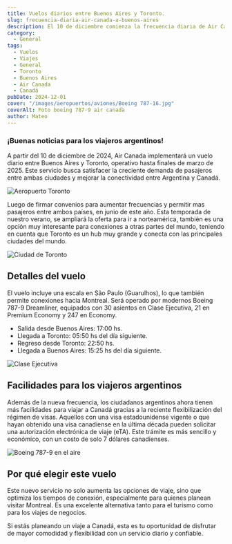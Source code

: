 ```yaml
---
title: Vuelos diarios entre Buenos Aires y Toronto.
slug: frecuencia-diaria-air-canada-a-buenos-aires
description: El 10 de diciembre comienza la frecuencia diaria de Air Canada.
category:
  - General
tags:
  - Vuelos
  - Viajes
  - General
  - Toronto
  - Buenos Aires
  - Air Canada
  - Canadá
pubDate: 2024-12-01
cover: "/images/aeropuertos/aviones/Boeing 787-16.jpg"
coverAlt: Foto boeing 787-9 air canada
author: Mateo
---
```


### ¡Buenas noticias para los viajeros argentinos! 
A partir del 10 de diciembre de 2024, Air Canada implementará un vuelo diario entre Buenos Aires y Toronto, operativo hasta finales de marzo de 2025. Este servicio busca satisfacer la creciente demanda de pasajeros entre ambas ciudades y mejorar la conectividad entre Argentina y Canadá.

<img src="/images/aeropuertos/toronto-airport.jpg" alt="Aeropuerto Toronto">

Luego de firmar convenios para aumentar frecuencias y permitir mas pasajeros entre ambos países, en junio de este año. Esta temporada de nuestro verano, se ampliará la oferta para ir a norteamérica, también es una opción muy interesante para conexiones a otras partes del mundo, teniendo en cuenta que Toronto es un hub muy grande y conecta con las principales ciudades del mundo.

<img src="/images/canada/toronto.webp" alt="Ciudad de Toronto">

## Detalles del vuelo
El vuelo incluye una escala en São Paulo (Guarulhos), lo que también permite conexiones hacia Montreal. Será operado por modernos Boeing 787-9 Dreamliner, equipados con 30 asientos en Clase Ejecutiva, 21 en Premium Economy y 247 en Economy.

* Salida desde Buenos Aires: 17:00 hs.
* Llegada a Toronto: 05:50 hs del día siguiente.
* Regreso desde Toronto: 22:50 hs.
* Llegada a Buenos Aires: 15:25 hs del día siguiente.

<img src="/images/aeropuertos/aviones/AC_5 (1).jpg" alt="Clase Ejecutiva">

## Facilidades para los viajeros argentinos
Además de la nueva frecuencia, los ciudadanos argentinos ahora tienen más facilidades para viajar a Canadá gracias a la reciente flexibilización del régimen de visas. Aquellos con una visa estadounidense vigente o que hayan obtenido una visa canadiense en la última década pueden solicitar una autorización electrónica de viaje (eTA). Este trámite es más sencillo y económico, con un costo de solo 7 dólares canadienses.

<img src="/images/aeropuertos/aviones/Boeing 787-4.jpg" alt="Boeing 787-9 en el aire">

## Por qué elegir este vuelo
Este nuevo servicio no solo aumenta las opciones de viaje, sino que optimiza los tiempos de conexión, especialmente para quienes planean visitar Montreal. Es una excelente alternativa tanto para el turismo como para los viajes de negocios.

Si estás planeando un viaje a Canadá, esta es tu oportunidad de disfrutar de mayor comodidad y flexibilidad con un servicio diario y confiable.

